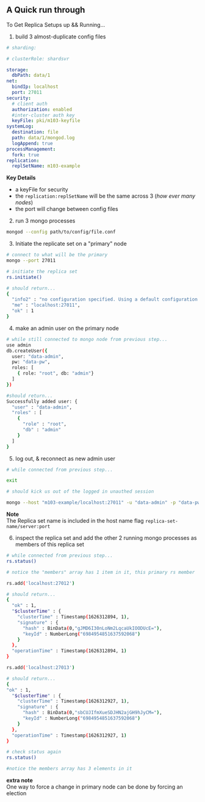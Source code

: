 ## A Quick run through
To Get Replica Setups up && Running...
1. build 3 almost-duplicate config files
```yaml
# sharding:

# clusterRole: shardsvr

storage:
  dbPath: data/1
net:
  bindIp: localhost
  port: 27011
security:
  # client auth
  authorization: enabled
  #inter-cluster auth key
  keyFile: pki/m103-keyfile
systemLog:
  destination: file
  path: data/1/mongod.log
  logAppend: true
processManagement:
  fork: true
replication:
  replSetName: m103-example
```
**Key Details**  
- a keyFile for security
- the `replication:replSetName` will be the same across 3 (_how ever many nodes_)
- the port will change between config files
2. run 3 mongo processes
```bash
mongod --config path/to/config/file.conf
```
3. Initiate the replicate set on a "primary" node
```bash
# connect to what will be the primary
mongo --port 27011

# initiate the replica set
rs.initiate()

# should return...
{
  "info2" : "no configuration specified. Using a default configuration for the set",
  "me" : "localhost:27011",
  "ok" : 1
}
```

4. make an admin user on the primary node
```bash
# while still connected to mongo node from previous step...
use admin
db.createUser({
  user: "data-admin",
  pw: "data-pw",
  roles: [
    { role: "root", db: "admin"}
  ]
})

#should return...
Successfully added user: {
  "user" : "data-admin",
  "roles" : [
    {
      "role" : "root",
      "db" : "admin"
    }
  ]
}
```

5. log out, & reconnect as new admin user
```bash
# while connected from previous step...

exit

# should kick us out of the logged in unauthed session

mongo --host "m103-example/localhost:27011" -u "data-admin" -p "data-pw" --authenticationDatabase "admin"
```
**Note**  
The Replica set name is included in the host name flag `replica-set-name/server:port`

6. inspect the replica set and add the other 2 running mongo processes as members of this replica set
```bash
# while connected from previous step...
rs.status()

# notice the "members" array has 1 item in it, this primary rs member

rs.add('localhost:27012')

# should return...
{
  "ok" : 1,
  "$clusterTime" : {
    "clusterTime" : Timestamp(1626312894, 1),
    "signature" : {
      "hash" : BinData(0,"gJMD6I30nLoNm2LqcaUkIOODUcE="),
      "keyId" : NumberLong("6984954851637592068")
    }
  },
  "operationTime" : Timestamp(1626312894, 1)
}

rs.add('localhost:27013')

# should return...
{
"ok" : 1,
  "$clusterTime" : {
    "clusterTime" : Timestamp(1626312927, 1),
    "signature" : {
      "hash" : BinData(0,"sbCUJIfmXueSDJHN2ajGH9hJyCM="),
      "keyId" : NumberLong("6984954851637592068")
    }
  },
  "operationTime" : Timestamp(1626312927, 1)
}

# check status again
rs.status()

#notice the members array has 3 elements in it
```

**extra note**  
One way to force a change in primary node can be done by forcing an election  

